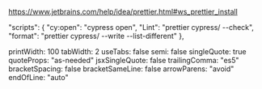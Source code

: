 https://www.jetbrains.com/help/idea/prettier.html#ws_prettier_install
 
 "scripts": {
    "cy:open": "cypress open",
    "Lint": "prettier cypress/ --check",
    "format": "prettier cypress/ --write --list-different"
  },




printWidth: 100
tabWidth: 2
useTabs: false
semi: false
singleQuote: true
quoteProps: "as-needed"
jsxSingleQuote: false
trailingComma: "es5"
bracketSpacing: false
bracketSameLine: false
arrowParens: "avoid"
endOfLine: "auto"

